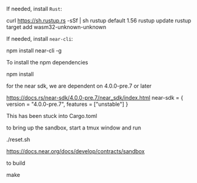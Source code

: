 If needed, install `Rust`:

  curl https://sh.rustup.rs -sSf | sh
  rustup default 1.56
  rustup update
  rustup target add wasm32-unknown-unknown

If needed, install `near-cli`:

   npm install near-cli -g

To install the npm dependencies

   npm install

for the near sdk, we are dependent on 4.0.0-pre.7 or later

  https://docs.rs/near-sdk/4.0.0-pre.7/near_sdk/index.html
  near-sdk = { version = "4.0.0-pre.7", features = ["unstable"] }

  This has been stuck into Cargo.toml

to bring up the sandbox, start a tmux window and run

  ./reset.sh

https://docs.near.org/docs/develop/contracts/sandbox

to build

   make
